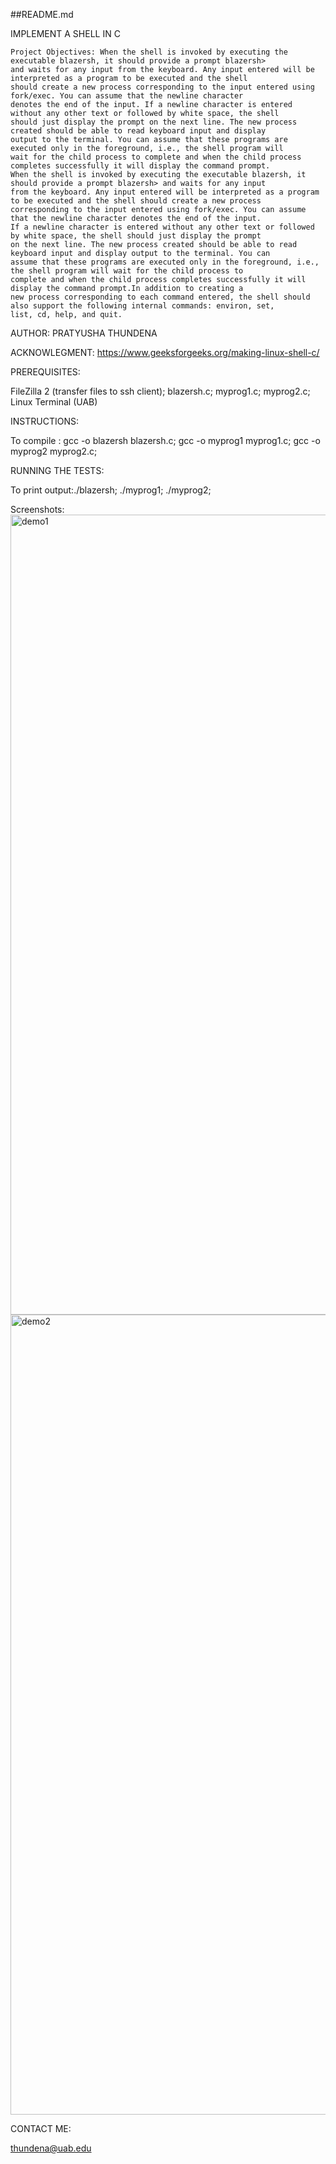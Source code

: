 ##README.md

IMPLEMENT A SHELL IN C
 ```
Project Objectives: When the shell is invoked by executing the executable blazersh, it should provide a prompt blazersh> 
and waits for any input from the keyboard. Any input entered will be interpreted as a program to be executed and the shell
should create a new process corresponding to the input entered using fork/exec. You can assume that the newline character
denotes the end of the input. If a newline character is entered without any other text or followed by white space, the shell
should just display the prompt on the next line. The new process created should be able to read keyboard input and display 
output to the terminal. You can assume that these programs are executed only in the foreground, i.e., the shell program will
wait for the child process to complete and when the child process completes successfully it will display the command prompt.
When the shell is invoked by executing the executable blazersh, it should provide a prompt blazersh> and waits for any input 
from the keyboard. Any input entered will be interpreted as a program to be executed and the shell should create a new process
corresponding to the input entered using fork/exec. You can assume that the newline character denotes the end of the input.
If a newline character is entered without any other text or followed by white space, the shell should just display the prompt
on the next line. The new process created should be able to read keyboard input and display output to the terminal. You can
assume that these programs are executed only in the foreground, i.e., the shell program will wait for the child process to 
complete and when the child process completes successfully it will display the command prompt.In addition to creating a 
new process corresponding to each command entered, the shell should also support the following internal commands: environ, set,
list, cd, help, and quit.
```
AUTHOR: PRATYUSHA THUNDENA

ACKNOWLEGMENT: https://www.geeksforgeeks.org/making-linux-shell-c/

PREREQUISITES:

FileZilla 2 (transfer files to ssh client); blazersh.c; myprog1.c; myprog2.c; Linux Terminal (UAB)

INSTRUCTIONS:

To compile : gcc -o blazersh blazersh.c; gcc -o myprog1 myprog1.c; gcc -o myprog2 myprog2.c;

RUNNING THE TESTS:

To print output:./blazersh; ./myprog1; ./myprog2;

Screenshots:
<img width="1280" alt="demo1" src="https://user-images.githubusercontent.com/46456051/53303206-17352f00-383e-11e9-9261-f973b18120c2.png">
<img width="1280" alt="demo2" src="https://user-images.githubusercontent.com/46456051/53303245-a7737400-383e-11e9-915e-631c590d0402.png">

CONTACT ME:

thundena@uab.edu

```
